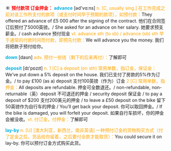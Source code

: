 ☀ <font color="red">**预付款项 订金押金：**</font>
<font color="sky blue">**advance**</font> [əd'vɑːns] 
<font color="orange">n. [C, usually sing.] 在工作完成之前对该工作所支付的款项（或支付时间早于预期的款项），如预付款：</font>They offered an advance of £5 000 after the signing of the contract. 他们在合同签订后预付了5000英镑。/ She asked for an advance on her salary. 她要求预支薪金。/ cash advance 预付现金 <font color="orange">vt. advance sth (to sb) / advance (sb) sth 早于通常的付款时间而付款，即预先付款：</font>We will advance you the money. 我们将把款子预付给你。

<font color="sky blue">**down**</font> [daʊn] 
<font color="orange">adv. 预付一些钱（剩下的后来再付）：</font>了解即可

<font color="sky blue">**deposit**</font> [dɪ'pɒzɪt] 
<font color="orange">n. 1 [C] a deposit (on sth) 常用单数，指订金，保证金：</font>We’ve put down a 5% deposit on the house. 我们已支付了房款的5%作为订金。/ to pay £100 (as a) deposit 支付100英镑（作为）订金 <font color="orange">2 [C] 常用单数，指押金：</font>All deposits are refundable. 押金可全数退还。/ non-refundable, non-returnable（英）deposit 不可退还的押金 / security deposit 保证金 / to pay a deposit of $200 支付200美元的押金 / to leave a £50 deposit on the bike 留下50英镑作为自行车的押金 / You’ll get back your deposit. 你可以取回押金。/ If the bike is damaged, you will forfeit your deposit. 如果自行车损坏，你的押金会被没收。<font color="orange">vt. 付订金，付押金：</font>了解即可

<font color="sky blue">**lay-by**</font>
<font color="orange">n. [U] [澳大利亚，新西兰，南非英语] 一种预付订金的货物购买方式（付了定金之后，货品给你留着，之后要付全款才能取货）：</font>You could secure it on lay-by. 你可以预付订金方式购买此货。

